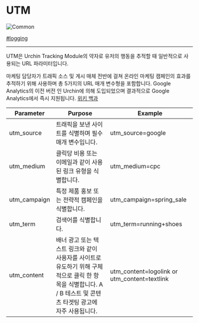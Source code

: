# UTM
  
![Common](https://raw.githubusercontent.com/meotitda/DICTIONARY/master/2TAT1C/Label_Common.png)

<a href="https://www.google.com/search?biw=1194&bih=755&sxsrf=ALeKk01-1pNLZy_zD1v4ntSIqEeqKNahag%3A1606029652004&ei=UxG6X4jsPIuxmAXnh7fYBg&q=google+facebook+utm&oq=google+facebook+utm&gs_lcp=CgZwc3ktYWIQAzIGCAAQCBAeOgQIABBHOgcIIxCwAhAnOgQIABANOggIABAIEAcQHlCbIFisJmDVJ2gAcAJ4AIABzAGIAY8JkgEFMC42LjGYAQCgAQGqAQdnd3Mtd2l6yAEIwAEB&sclient=psy-ab&ved=0ahUKEwjI4Z_XzpXtAhWLGKYKHefDDWsQ4dUDCA0&uact=5">#logging</a>
  
---
  
UTM은 Urchin Tracking Module의 약자로 유저의 행동을 추적할 때 일반적으로 사용되는 URL 파라미터입니다.

마케팅 담당자가 트래픽 소스 및 게시 매체 전반에 걸쳐 온라인 마케팅 캠페인의 효과를 추적하기 위해 사용하며 총 5가지의  URL 매개 변수형을 포함합니다. Google Analytics의 이전 버전 인 Urchin에 의해 도입되었으며 결과적으로 Google Analytics에서 즉시 지원됩니다. [위키 백과](https://en.wikipedia.org/wiki/UTM_parameters)


|Parameter|	Purpose	|Example |
|--|--|--|
|utm_source | 트래픽을 보낸 사이트를 식별하며 필수 매개 변수입니다.	|utm_source=google|
|utm_medium|	클릭당 비용 또는 이메일과 같이 사용 된 링크 유형을 식별합니다. |	utm_medium=cpc|
|utm_campaign|	특정 제품 홍보 또는 전략적 캠페인을 식별합니다. |utm_campaign=spring_sale
|utm_term|	검색어를 식별합니다. |	utm_term=running+shoes
|utm_content|	배너 광고 또는 텍스트 링크와 같이 사용자를 사이트로 유도하기 위해 구체적으로 클릭 한 항목을 식별합니다. A / B 테스트 및 콘텐츠 타겟팅 광고에 자주 사용됩니다. |	utm_content=logolink or utm_content=textlink
